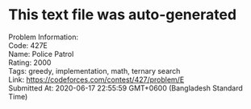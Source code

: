 # This text file was auto-generated  
  
Problem Information:  
Code: 427E  
Name: Police Patrol  
Rating: 2000  
Tags: greedy, implementation, math, ternary search  
Link: https://codeforces.com/contest/427/problem/E  
Submitted At: 2020-06-17 22:55:59 GMT+0600 (Bangladesh Standard Time)  
